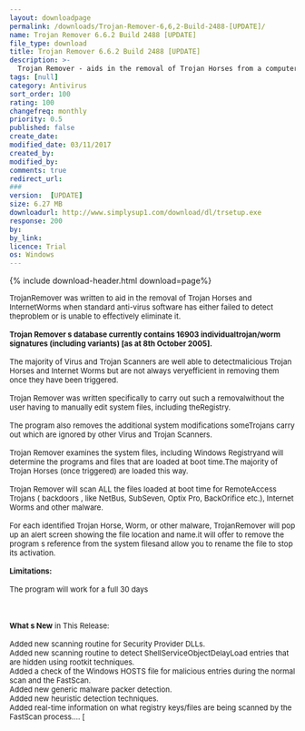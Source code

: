 ```yaml
---
layout: downloadpage
permalink: /downloads/Trojan-Remover-6,6,2-Build-2488-[UPDATE]/
name: Trojan Remover 6.6.2 Build 2488 [UPDATE]
file_type: download
title: Trojan Remover 6.6.2 Build 2488 [UPDATE]
description: >-
  Trojan Remover - aids in the removal of Trojan Horses from a computer
tags: [null]
category: Antivirus
sort_order: 100
rating: 100
changefreq: monthly
priority: 0.5
published: false
create_date:
modified_date: 03/11/2017
created_by:
modified_by:
comments: true
redirect_url:
###
version:  [UPDATE]
size: 6.27 MB
downloadurl: http://www.simplysup1.com/download/dl/trsetup.exe
response: 200
by:
by_link:
licence: Trial
os: Windows
---
```


{% include download-header.html download=page%}

<p style="fix-download-text !important">
<p><font size="2">TrojanRemover was written to aid in the removal of Trojan Horses and InternetWorms when standard anti-virus software has either failed to detect theproblem or is unable to effectively eliminate it.<br />
<br />
<strong>Trojan Remover s database currently contains 16903 individualtrojan/worm signatures (including variants) [as at 8th October 2005].</strong><br />
<br />
The majority of Virus and Trojan Scanners are well able to detectmalicious Trojan Horses and Internet Worms but are not always veryefficient in removing them once they have been triggered. <br />
<br />
Trojan Remover was written specifically to carry out such a removalwithout the user having to manually edit system files, including theRegistry. <br />
<br />
The program also removes the additional system modifications someTrojans carry out which are ignored by other Virus and Trojan Scanners.<br />
<br />
Trojan Remover examines the system files, including Windows Registryand will determine the programs and files that are loaded at boot time.The majority of Trojan Horses (once triggered) are loaded this way.<br />
<br />
Trojan Remover will scan ALL the files loaded at boot time for RemoteAccess Trojans ( backdoors , like NetBus, SubSeven, Optix Pro, BackOrifice etc.), Internet Worms and other malware. <br />
<br />
For each identified Trojan Horse, Worm, or other malware, TrojanRemover will pop up an alert screen showing the file location and name.it will offer to remove the program s reference from the system filesand allow you to rename the file to stop its activation.<br />
<br />
<span><strong>Limitations:</strong></span><br />
<br />
The program will work for a full 30 days</font></p>
<div class="celltext_big"><br />
<br />
<font size="2"><strong>What s New</strong> in This Release:<br />
<br />
Added new scanning routine for Security Provider DLLs. <br />
Added new scanning routine to detect ShellServiceObjectDelayLoad entries that are hidden using rootkit techniques. <br />
Added a check of the Windows HOSTS file for malicious entries during the normal scan and the FastScan. <br />
Added new generic malware packer detection. <br />
Added new heuristic detection techniques. <br />
Added real-time information on what registry keys/files are being scanned by the FastScan process.... [</font></div></p>
